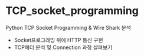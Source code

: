 # TCP_socket_programming
Python TCP Socket Programming &amp; Wire Shark 분석

- Socket프로그래밍 위에 HTTP 통신 구현
- TCP헤더 분석 및 Connection 과정 살펴보기
